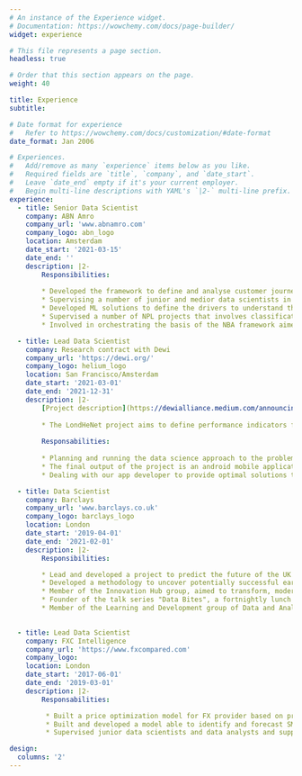 ```yaml
---
# An instance of the Experience widget.
# Documentation: https://wowchemy.com/docs/page-builder/
widget: experience

# This file represents a page section.
headless: true

# Order that this section appears on the page.
weight: 40

title: Experience
subtitle:

# Date format for experience
#   Refer to https://wowchemy.com/docs/customization/#date-format
date_format: Jan 2006

# Experiences.
#   Add/remove as many `experience` items below as you like.
#   Required fields are `title`, `company`, and `date_start`.
#   Leave `date_end` empty if it's your current employer.
#   Begin multi-line descriptions with YAML's `|2-` multi-line prefix.
experience:
  - title: Senior Data Scientist
    company: ABN Amro
    company_url: 'www.abnamro.com'
    company_logo: abn_logo
    location: Amsterdam
    date_start: '2021-03-15'
    date_end: ''
    description: |2-
        Responsibilities:
        
        * Developed the framework to define and analyse customer journeys based on click event data. Built a probabilistic model on top of it to estimate customers' conversion date and propensity to churn. Proposed an innovative network based model to define mesoscopic states (aggregation of click events) to build a Markov Chain model.
        * Supervising a number of junior and medior data scientists in their development of churn models, propensity to buy models, and recommendation systems.
        * Developed ML solutions to define the drivers to understand the NPS bank's performance and provided actionable insights to the stakeholders. 
        * Supervised a number of NPL projects that involves classification of small datasets of short sentences. Solved the problem b proposing a combination of local models to deal with the high complexity of the problem.
        * Involved in orchestrating the basis of the NBA framework aimed to automatise, improve, and personalise the bank's actions towards our customers - ongoing project. 

  - title: Lead Data Scientist
    company: Research contract with Dewi
    company_url: 'https://dewi.org/'
    company_logo: helium_logo
    location: San Francisco/Amsterdam
    date_start: '2021-03-01'
    date_end: '2021-12-31'
    description: |2-
        [Project description](https://dewialliance.medium.com/announcing-the-inaugural-dewi-grant-recipients-56b44b9b9b66): 
        
        * The LondHeNet project aims to define performance indicators for the Helium hotspots already active in London, and to implement ML approaches to predicting network performance and rewards on new hotspots deployed in the city.
        
        Responsabilities:
        
        * Planning and running the data science approach to the problem, producing pipeline of ML approaches and providing simulations to evaluate the performance of the hotspots geographical disposition.
        * The final output of the project is an android mobile application designed to enable the Helium community to explore the landscape of performance of the London Helium Network in terms of signal transmission, activity, and rewards based on the disposition in the city of new hotspots. 
        * Dealing with our app developer to provide optimal solutions to scale real time results to be served in the app.

  - title: Data Scientist
    company: Barclays
    company_url: 'www.barclays.co.uk'
    company_logo: barclays_logo
    location: London
    date_start: '2019-04-01'
    date_end: '2021-02-01'
    description: |2-
        Responsibilities:

        * Lead and developed a project to predict the future of the UK economy based on transactional data.
        * Developed a methodology to uncover potentially successful early stage startups in collaboration with Barclays Venture.
        * Member of the Innovation Hub group, aimed to transform, modernise, and improve the way we do banking.
        * Founder of the talk series "Data Bites", a fortnightly lunch time session centred on the discussion of projects in bank that use statistical methodologies or ML approaches.
        * Member of the Learning and Development group of Data and Analytics council.
        

  - title: Lead Data Scientist
    company: FXC Intelligence
    company_url: 'https://www.fxcompared.com'
    company_logo:
    location: London
    date_start: '2017-06-01'
    date_end: '2019-03-01'
    description: |2-
        Responsabilities:

         * Built a price optimization model for FX provider based on propetary data. Model was productionalised and deployed in the company portal service for our customers (FX providers).
         * Built and developed a model able to identify and forecast SMEs annual import and export based on the analysis of companies annual balance sheets (e.g. UK companies house source).
         * Supervised junior data scientists and data analysts and supported sale and marketing team with relevant analytics.

design:
  columns: '2'
---
```

